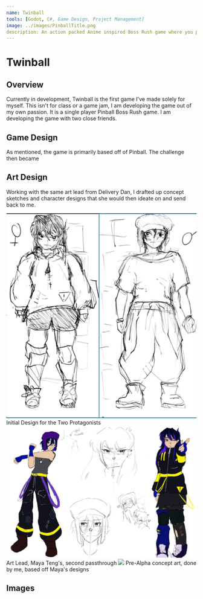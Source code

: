 ```yaml
---
name: Twinball
tools: [Godot, C#, Game Design, Project Management]
image: ../images/PinballTitle.png
description: An action packed Anime inspired Boss Rush game where you play Pinball, In Development
---
```

# Twinball

## Overview

Currently in development, Twinball is the first game I've made solely for myself. This isn't for class or a game jam, I am developing the game out of my own passion. It is a single player Pinball Boss Rush game. I am developing the game with two close friends.

## Game Design
As mentioned, the game is primarily based off of Pinball. The challenge then became 

## Art Design
Working with the same art lead from Delivery Dan, I drafted up concept sketches and character designs that she would then ideate on and send back to me.

<img src="../images/InitialSketch.png">
Initial Design for the Two Protagonists

<img src="../images/TwinballChess.png">
Art Lead, Maya Teng's, second passthrough

<img src="../images/PinballTitle.png">
Pre-Alpha concept art, done by me, based off Maya's designs





## Images





